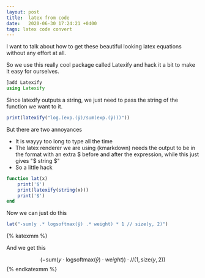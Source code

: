 ```yaml
---
layout: post
title:  latex from code
date:   2020-06-30 17:24:21 +0400
tags: latex code convert
---
```


I want to talk about how to get these beautiful looking latex equations without any effort at all.

So we use this really cool package called Latexify and hack it a bit to make it easy for ourselves.

``` julia
]add Latexify
using Latexify
```

Since latexify outputs a string, we just need to pass the string of the function we want to it. 

``` julia
print(latexify("log.(exp.(ŷ)/sum(exp.(ŷ)))"))
```

But there are two annoyances
- It is wayyy too long to type all the time
- The latex renderer we are using (kmarkdown) needs the output to be in the format with an extra $ before and after the expression,  while this just gives "$ string $"
- So a little hack

``` julia
function lat(x)
    print('$')
    print(latexify(string(x)))
    print('$')
end
```
Now we can just do this

``` julia
lat("-sum(y .* logsoftmax(ŷ) .* weight) * 1 // size(y, 2)")
```
{% katexmm %}

And we get this 

$$\left(  - \mathrm{sum}\left( y \cdot \mathrm{logsoftmax}\left( ŷ \right) \cdot weight \right) \right) \cdot \mathrm{//}\left( 1, \mathrm{size}\left( y, 2 \right) \right)$$
{% endkatexmm %}
